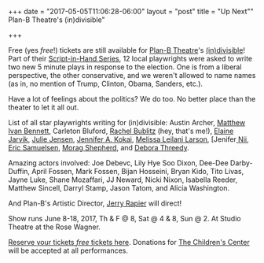 +++
date = "2017-05-05T11:06:28-06:00"
layout = "post"
title = "Up Next"" Plan-B Theatre's (in)divisible"

+++

Free (yes *free*!) tickets are still available for [Plan-B Theatre](http://planbtheatre.org/)'s [(in)divisible](https://www.eventbrite.com/e/indivisible-tickets-31307655039)! Part of their [Script-in-Hand Series](http://planbtheatre.org/scriptinhandseries/), 12 local playwrights were asked to write two new 5 minute plays in response to the election. One is from a liberal perspective, the other conservative, and we weren't allowed to name names (as in, no mention of Trump, Clinton, Obama, Sanders, etc.).

Have a lot of feelings about the politics? We do too. No better place than the theater to let it all out. 

List of all star playwrights writing for (in)divisible: Austin Archer, [Matthew Ivan Bennett](https://newplayexchange.org/users/749/matthew-ivan-bennett), Carleton Bluford, [Rachel Bublitz](https://newplayexchange.org/users/275/rachel-bublitz) (hey, that's me!), [Elaine Jarvik](https://newplayexchange.org/users/1654/elaine-jarvik), [Julie Jensen](https://newplayexchange.org/users/7849/julie-jensen), [Jennifer A. Kokai](https://newplayexchange.org/users/2116/jennifer-kokai), [Melissa Leilani Larson](https://newplayexchange.org/users/452/melissa-leilani-larson), [Jenifer[ Nii](https://newplayexchange.org/users/10831/jenifer-nii), [Eric Samuelsen](https://newplayexchange.org/users/10910/eric-samuelsen), [Morag Shepherd](https://newplayexchange.org/users/8040/morag-shepherd), and [Debora Threedy](https://newplayexchange.org/users/2323/debora-threedy).

Amazing actors involved: Joe Debevc, Lily Hye Soo Dixon, Dee-Dee Darby-Duffin, April Fossen, Mark Fossen, Bijan Hosseini, Bryan Kido, Tito Livas, Jayne Luke, Shane Mozaffari, JJ Neward, Nicki Nixon, Isabella Reeder, Matthew Sincell, Darryl Stamp, Jason Tatom, and Alicia Washington.

And Plan-B's Artistic Director, [Jerry Rapier](http://planbtheatre.org/about-us/) will direct!

Show runs June 8-18, 2017, Th & F @ 8, Sat @ 4 & 8, Sun @ 2. At Studio Theatre at the Rose Wagner.

[Reserve your tickets *free* tickets here](https://www.eventbrite.com/e/indivisible-tickets-31307655039). Donations for [The Children's Center](http://www.tccslc.org/home) will be accepted at all performances.